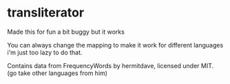 # transliterator
Made this for fun a bit buggy but it works

You can always change the mapping to make it work for different languages i'm just too lazy to do that.

Contains data from FrequencyWords by hermitdave, licensed under MIT. (go take other languages from him)
